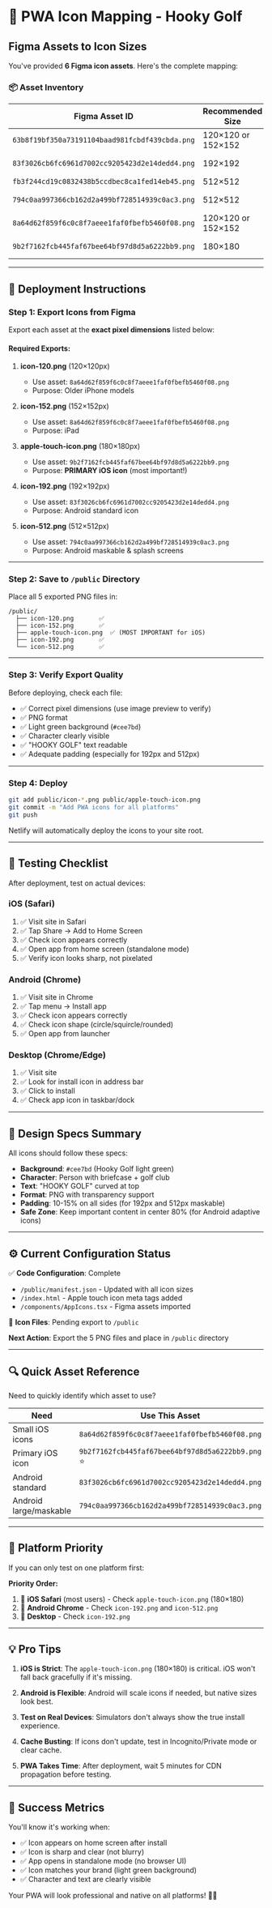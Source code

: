 # 🎯 PWA Icon Mapping - Hooky Golf

## Figma Assets to Icon Sizes

You've provided **6 Figma icon assets**. Here's the complete mapping:

### 📦 Asset Inventory

| Figma Asset ID | Recommended Size | Purpose |
|----------------|------------------|---------|
| `63b8f19bf350a73191104baad981fcbdf439cbda.png` | 120×120 or 152×152 | Small iOS icons |
| `83f3026cb6fc6961d7002cc9205423d2e14dedd4.png` | 192×192 | Android standard |
| `fb3f244cd19c0832438b5ccdbec8ca1fed14eb45.png` | 512×512 | Large/maskable |
| `794c0aa997366cb162d2a499bf728514939c0ac3.png` | 512×512 | Large/maskable (alternate) |
| `8a64d62f859f6c0c8f7aeee1faf0fbefb5460f08.png` | 120×120 or 152×152 | Small iOS icons |
| `9b2f7162fcb445faf67bee64bf97d8d5a6222bb9.png` | 180×180 | Apple Touch Icon |

---

## 🚀 Deployment Instructions

### Step 1: Export Icons from Figma

Export each asset at the **exact pixel dimensions** listed below:

#### Required Exports:

1. **icon-120.png** (120×120px)
   - Use asset: `8a64d62f859f6c0c8f7aeee1faf0fbefb5460f08.png`
   - Purpose: Older iPhone models

2. **icon-152.png** (152×152px)
   - Use asset: `8a64d62f859f6c0c8f7aeee1faf0fbefb5460f08.png`
   - Purpose: iPad

3. **apple-touch-icon.png** (180×180px)
   - Use asset: `9b2f7162fcb445faf67bee64bf97d8d5a6222bb9.png`
   - Purpose: **PRIMARY iOS icon** (most important!)

4. **icon-192.png** (192×192px)
   - Use asset: `83f3026cb6fc6961d7002cc9205423d2e14dedd4.png`
   - Purpose: Android standard icon

5. **icon-512.png** (512×512px)
   - Use asset: `794c0aa997366cb162d2a499bf728514939c0ac3.png`
   - Purpose: Android maskable & splash screens

---

### Step 2: Save to `/public` Directory

Place all 5 exported PNG files in:
```
/public/
  ├── icon-120.png       ✅
  ├── icon-152.png       ✅
  ├── apple-touch-icon.png  ✅ (MOST IMPORTANT for iOS)
  ├── icon-192.png       ✅
  └── icon-512.png       ✅
```

---

### Step 3: Verify Export Quality

Before deploying, check each file:
- ✅ Correct pixel dimensions (use image preview to verify)
- ✅ PNG format
- ✅ Light green background (`#cee7bd`)
- ✅ Character clearly visible
- ✅ "HOOKY GOLF" text readable
- ✅ Adequate padding (especially for 192px and 512px)

---

### Step 4: Deploy

```bash
git add public/icon-*.png public/apple-touch-icon.png
git commit -m "Add PWA icons for all platforms"
git push
```

Netlify will automatically deploy the icons to your site root.

---

## 🧪 Testing Checklist

After deployment, test on actual devices:

### iOS (Safari)
1. ✅ Visit site in Safari
2. ✅ Tap Share → Add to Home Screen
3. ✅ Check icon appears correctly
4. ✅ Open app from home screen (standalone mode)
5. ✅ Verify icon looks sharp, not pixelated

### Android (Chrome)
1. ✅ Visit site in Chrome
2. ✅ Tap menu → Install app
3. ✅ Check icon appears correctly
4. ✅ Check icon shape (circle/squircle/rounded)
5. ✅ Open app from launcher

### Desktop (Chrome/Edge)
1. ✅ Visit site
2. ✅ Look for install icon in address bar
3. ✅ Click to install
4. ✅ Check app icon in taskbar/dock

---

## 🎨 Design Specs Summary

All icons should follow these specs:

- **Background**: `#cee7bd` (Hooky Golf light green)
- **Character**: Person with briefcase + golf club
- **Text**: "HOOKY GOLF" curved at top
- **Format**: PNG with transparency support
- **Padding**: 10-15% on all sides (for 192px and 512px maskable)
- **Safe Zone**: Keep important content in center 80% (for Android adaptive icons)

---

## ⚙️ Current Configuration Status

✅ **Code Configuration**: Complete
- `/public/manifest.json` - Updated with all icon sizes
- `/index.html` - Apple touch icon meta tags added
- `/components/AppIcons.tsx` - Figma assets imported

🔲 **Icon Files**: Pending export to `/public`

**Next Action**: Export the 5 PNG files and place in `/public` directory

---

## 🔍 Quick Asset Reference

Need to quickly identify which asset to use?

| Need | Use This Asset |
|------|---------------|
| Small iOS icons | `8a64d62f859f6c0c8f7aeee1faf0fbefb5460f08.png` |
| Primary iOS icon | `9b2f7162fcb445faf67bee64bf97d8d5a6222bb9.png` ⭐ |
| Android standard | `83f3026cb6fc6961d7002cc9205423d2e14dedd4.png` |
| Android large/maskable | `794c0aa997366cb162d2a499bf728514939c0ac3.png` |

---

## 📱 Platform Priority

If you can only test on one platform first:

**Priority Order:**
1. 🥇 **iOS Safari** (most users) - Check `apple-touch-icon.png` (180×180)
2. 🥈 **Android Chrome** - Check `icon-192.png` and `icon-512.png`
3. 🥉 **Desktop** - Check `icon-192.png`

---

## 💡 Pro Tips

1. **iOS is Strict**: The `apple-touch-icon.png` (180×180) is critical. iOS won't fall back gracefully if it's missing.

2. **Android is Flexible**: Android will scale icons if needed, but native sizes look best.

3. **Test on Real Devices**: Simulators don't always show the true install experience.

4. **Cache Busting**: If icons don't update, test in Incognito/Private mode or clear cache.

5. **PWA Takes Time**: After deployment, wait 5 minutes for CDN propagation before testing.

---

## 🎉 Success Metrics

You'll know it's working when:
- ✅ Icon appears on home screen after install
- ✅ Icon is sharp and clear (not blurry)
- ✅ App opens in standalone mode (no browser UI)
- ✅ Icon matches your brand (light green background)
- ✅ Character and text are clearly visible

Your PWA will look professional and native on all platforms! 🏌️‍♂️
